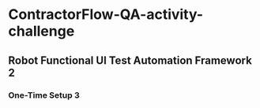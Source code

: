 # ContractorFlow-QA-activity-challenge
##  Robot Functional UI Test Automation Framework 2

###   One-Time Setup   3


